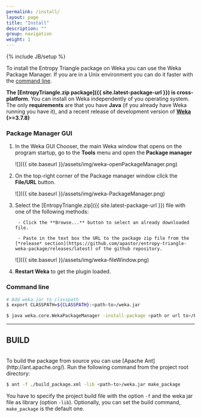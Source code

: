 ```yaml
---
permalink: /install/
layout: page
title: "Install"
description: ""
group: navigation
weight: 1
---
```


{% include JB/setup %}

To install the Entropy Triangle package on Weka you can use the Weka Package Manager. If you are in a Unix environment you can do it faster with the [command line](#command-line).

**The [EntropyTriangle.zip package]({{ site.latest-package-url }}) is cross-platform**.
You can install on Weka independently of you operating system.
The only **requirements** are that you have **Java** (if you already have Weka running you have it),
and a recent release of development version of **[Weka](http://www.cs.waikato.ac.nz/~ml/weka/) (>=3.7.8)**


### Package Manager GUI

1. In the Weka GUI Chooser, the main Weka window that opens on the program startup, go to the **Tools** menu and open the **Package manager**

    ![]({{ site.baseurl }}/assets/img/weka-openPackageManager.png)

2. On the top-right corner of the Package manager window click the **File/URL** button.

    ![]({{ site.baseurl }}/assets/img/weka-PackageManager.png)

3. Select the [EntropyTriangle.zip]({{ site.latest-package-url }}) file with one of the following methods:

        - Click the **Browse...** button to select an already downloaded file.

        - Paste in the text box the URL to the package zip file from the [*release* section](https://github.com/apastor/entropy-triangle-weka-package/releases/latest) of the github repository.

    ![]({{ site.baseurl }}/assets/img/weka-fileWindow.png)

4. **Restart Weka** to get the plugin loaded.

### Command line
```bash
# Add weka.jar to classpath
$ export CLASSPATH=${CLASSPATH}:<path-to>/weka.jar

$ java weka.core.WekaPackageManager -install-package <path or url to>/EntropyTriangle.zip
```

---
## BUILD
<br>
To build the package from source you can use [Apache Ant](http://ant.apache.org/).
Run the following command from the project root directory:

```bash
$ ant -f ./build_package.xml -lib <path-to>/weka.jar make_package
```
You have to specify the project build file with the option `-f` and the weka jar file as library (option `-lib`).
Optionally, you can set the build command, `make_package` is the default one.
